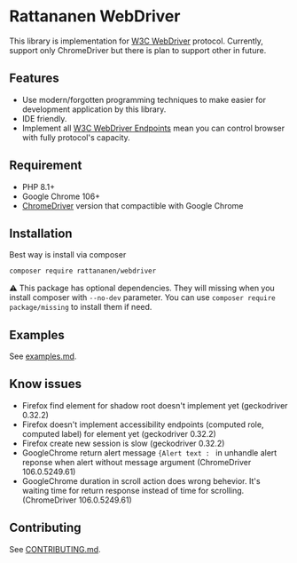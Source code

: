 # Rattananen WebDriver

This library is implementation for  [W3C WebDriver](https://www.w3.org/TR/webdriver/) protocol. Currently, support only ChromeDriver but there is plan to support other in future.

## Features

- Use modern/forgotten programming techniques to make easier for development application by this library.
- IDE friendly.
- Implement all [W3C WebDriver Endpoints](https://www.w3.org/TR/webdriver/#endpoints) mean you can control browser with fully protocol's capacity.

## Requirement

- PHP 8.1+
- Google Chrome 106+
- [ChromeDriver](https://chromedriver.chromium.org/downloads) version that compactible with Google Chrome

## Installation

Best way is install via composer

```bash
composer require rattananen/webdriver
```
⚠️ This package has optional dependencies. They will missing when you  install composer with `--no-dev` parameter. You can use `composer require package/missing` to install them if need.

## Examples

See [examples.md](examples.md).

## Know issues

 - Firefox find element for shadow root doesn't implement yet (geckodriver 0.32.2)
 - Firefox  doesn't implement accessibility endpoints (computed role, computed label) for element  yet (geckodriver 0.32.2)
 - Firefox create new session is slow (geckodriver 0.32.2)
 - GoogleChrome return alert message `{Alert text : ` in unhandle alert reponse when alert without message argument (ChromeDriver 106.0.5249.61)
 - GoogleChrome duration in scroll action does wrong behevior. It's waiting time for return response instead of time for scrolling. (ChromeDriver 106.0.5249.61)

## Contributing

See [CONTRIBUTING.md](.github/CONTRIBUTING.md).